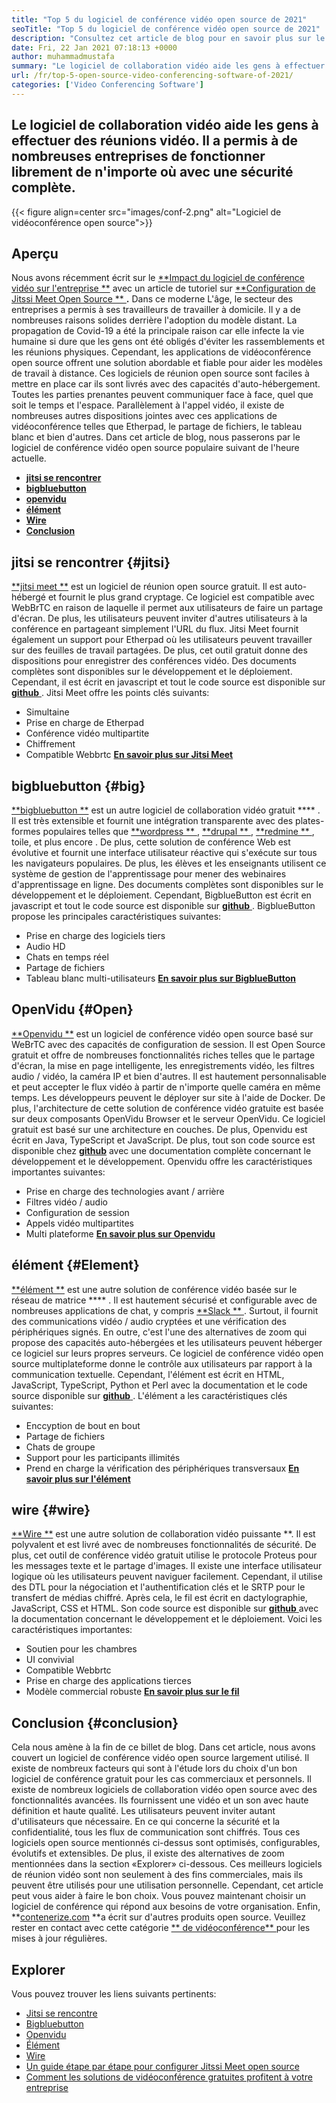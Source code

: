 ```yaml
---
title: "Top 5 du logiciel de conférence vidéo open source de 2021" 
seoTitle: "Top 5 du logiciel de conférence vidéo open source de 2021" 
description: "Consultez cet article de blog pour en savoir plus sur le meilleur logiciel de vidéoconférence open source, qui comprend Jitssi Meet, BigblueButton, Openvidu, Element et Wire." 
date: Fri, 22 Jan 2021 07:18:13 +0000
author: muhammadmustafa
summary: "Le logiciel de collaboration vidéo aide les gens à effectuer des réunions vidéo. Il a permis à de nombreuses entreprises de fonctionner librement de n'importe où avec une sécurité complète." 
url: /fr/top-5-open-source-video-conferencing-software-of-2021/
categories: ['Video Conferencing Software']
---
```


## Le logiciel de collaboration vidéo aide les gens à effectuer des réunions vidéo. Il a permis à de nombreuses entreprises de fonctionner librement de n'importe où avec une sécurité complète.

{{< figure align=center src="images/conf-2.png" alt="Logiciel de vidéoconférence open source">}}


## Aperçu
Nous avons récemment écrit sur le [**Impact du logiciel de conférence vidéo sur l'entreprise **][1] avec un article de tutoriel sur [ **Configuration de Jitssi Meet Open Source ** ][2] **.**  Dans ce moderne L'âge, le secteur des entreprises a permis à ses travailleurs de travailler à domicile. Il y a de nombreuses raisons solides derrière l'adoption du modèle distant. La propagation de Covid-19 a été la principale raison car elle infecte la vie humaine si dure que les gens ont été obligés d'éviter les rassemblements et les réunions physiques. Cependant, les applications de vidéoconférence open source offrent une solution abordable et fiable pour aider les modèles de travail à distance.
Ces logiciels de réunion open source sont faciles à mettre en place car ils sont livrés avec des capacités d'auto-hébergement. Toutes les parties prenantes peuvent communiquer face à face, quel que soit le temps et l'espace. Parallèlement à l'appel vidéo, il existe de nombreuses autres dispositions jointes avec ces applications de vidéoconférence telles que Etherpad, le partage de fichiers, le tableau blanc et bien d'autres. Dans cet article de blog, nous passerons par le logiciel de conférence vidéo open source populaire suivant de l'heure actuelle.
  * [**jitsi se rencontrer** ][3]
  * **[bigbluebutton][4]** 
  * **[openvidu][5]** 
  * **[élément][6]** 
  * [**Wire** ][7]
  * **[Conclusion][8]** 

## jitsi se rencontrer   {#jitsi}
[**jitsi meet **][9] est un logiciel de réunion open source gratuit. Il est auto-hébergé et fournit le plus grand cryptage. Ce logiciel est compatible avec WebBrTC en raison de laquelle il permet aux utilisateurs de faire un partage d'écran. De plus, les utilisateurs peuvent inviter d'autres utilisateurs à la conférence en partageant simplement l'URL du flux. Jitsi Meet fournit également un support pour Etherpad où les utilisateurs peuvent travailler sur des feuilles de travail partagées. De plus, cet outil gratuit donne des dispositions pour enregistrer des conférences vidéo. Des documents complètes sont disponibles sur le développement et le déploiement. Cependant, il est écrit en javascript et tout le code source est disponible sur [ **github**  ][10].
Jitsi Meet offre les points clés suivants:
  * Simultaine
  * Prise en charge de Etherpad
  * Conférence vidéo multipartite
  * Chiffrement
  * Compatible Webbrtc
[**En savoir plus sur Jitsi Meet** ][11]

## bigbluebutton   {#big}
[**bigbluebutton **][12] est un autre logiciel de collaboration vidéo gratuit  **** . Il est très extensible et fournit une intégration transparente avec des plates-formes populaires telles que [ **wordpress ** ][13], [ **drupal ** ][14], [ **redmine ** ][15], toile, et plus encore . De plus, cette solution de conférence Web est évolutive et fournit une interface utilisateur réactive qui s'exécute sur tous les navigateurs populaires. De plus, les élèves et les enseignants utilisent ce système de gestion de l'apprentissage pour mener des webinaires d'apprentissage en ligne. Des documents complètes sont disponibles sur le développement et le déploiement. Cependant, BigblueButton est écrit en javascript et tout le code source est disponible sur [ **github**  ][16].
BigblueButton propose les principales caractéristiques suivantes:
  * Prise en charge des logiciels tiers
  * Audio HD
  * Chats en temps réel
  * Partage de fichiers
  * Tableau blanc multi-utilisateurs
[**En savoir plus sur BigblueButton** ][17]

## OpenVidu   {#Open}
[**Openvidu **][18] est un logiciel de conférence vidéo open source basé sur WeBrTC avec des capacités de configuration de session. Il est Open Source gratuit et offre de nombreuses fonctionnalités riches telles que le partage d'écran, la mise en page intelligente, les enregistrements vidéo, les filtres audio / vidéo, la caméra IP et bien d'autres. Il est hautement personnalisable et peut accepter le flux vidéo à partir de n'importe quelle caméra en même temps. Les développeurs peuvent le déployer sur site à l'aide de Docker. De plus, l'architecture de cette solution de conférence vidéo gratuite est basée sur deux composants OpenVidu Browser et le serveur OpenVidu. Ce logiciel gratuit est basé sur une architecture en couches. De plus, Openvidu est écrit en Java, TypeScript et JavaScript. De plus, tout son code source est disponible chez  **[github][19]**   avec une documentation complète concernant le développement et le développement.
Openvidu offre les caractéristiques importantes suivantes:
  * Prise en charge des technologies avant / arrière
  * Filtres vidéo / audio
  * Configuration de session
  * Appels vidéo multipartites
  * Multi plateforme
[**En savoir plus sur Openvidu** ][18]

## élément   {#Element}
[**élément **][20] est une autre solution de conférence vidéo basée sur le réseau de matrice  **** . Il est hautement sécurisé et configurable avec de nombreuses applications de chat, y compris [ **Slack ** ][21]. Surtout, il fournit des communications vidéo / audio cryptées et une vérification des périphériques signés. En outre, c'est l'une des alternatives de zoom qui propose des capacités auto-hébergées et les utilisateurs peuvent héberger ce logiciel sur leurs propres serveurs. Ce logiciel de conférence vidéo open source multiplateforme donne le contrôle aux utilisateurs par rapport à la communication textuelle. Cependant, l'élément est écrit en HTML, JavaScript, TypeScript, Python et Perl avec la documentation et le code source disponible sur [ **github**  ][22].
L'élément a les caractéristiques clés suivantes:
  * Enccyption de bout en bout
  * Partage de fichiers
  * Chats de groupe
  * Support pour les participants illimités
  * Prend en charge la vérification des périphériques transversaux
[**En savoir plus sur l'élément** ][20]

## wire   {#wire}
[**Wire **][23] est une autre solution de collaboration vidéo puissante **. Il est polyvalent et est livré avec de nombreuses fonctionnalités de sécurité. De plus, cet outil de conférence vidéo gratuit utilise le protocole Proteus pour les messages texte et le partage d'images. Il existe une interface utilisateur logique où les utilisateurs peuvent naviguer facilement. Cependant, il utilise des DTL pour la négociation et l'authentification clés et le SRTP pour le transfert de médias chiffré. Après cela, le fil est écrit en dactylographie, JavaScript, CSS et HTML. Son code source est disponible sur [ **github**  ][24] avec la documentation concernant le développement et le déploiement.
Voici les caractéristiques importantes:
  * Soutien pour les chambres
  * UI convivial
  * Compatible Webbrtc
  * Prise en charge des applications tierces
  * Modèle commercial robuste
[**En savoir plus sur le fil** ][25]

## Conclusion   {#conclusion}
Cela nous amène à la fin de ce billet de blog. Dans cet article, nous avons couvert un logiciel de conférence vidéo open source largement utilisé. Il existe de nombreux facteurs qui sont à l'étude lors du choix d'un bon logiciel de conférence gratuit pour les cas commerciaux et personnels. Il existe de nombreux logiciels de collaboration vidéo open source avec des fonctionnalités avancées. Ils fournissent une vidéo et un son avec haute définition et haute qualité. Les utilisateurs peuvent inviter autant d'utilisateurs que nécessaire. En ce qui concerne la sécurité et la confidentialité, tous les flux de communication sont chiffrés. Tous ces logiciels open source mentionnés ci-dessus sont optimisés, configurables, évolutifs et extensibles.
De plus, il existe des alternatives de zoom mentionnées dans la section «Explorer» ci-dessous. Ces meilleurs logiciels de réunion vidéo sont non seulement à des fins commerciales, mais ils peuvent être utilisés pour une utilisation personnelle. Cependant, cet article peut vous aider à faire le bon choix. Vous pouvez maintenant choisir un logiciel de conférence qui répond aux besoins de votre organisation. Enfin, **[contenerize.com][26]  **a écrit sur d'autres produits open source. Veuillez rester en contact avec cette catégorie [**  de vidéoconférence** ][27] pour les mises à jour régulières.

## Explorer
Vous pouvez trouver les liens suivants pertinents:
  * [Jitsi se rencontre][9]
  * [Bigbluebutton][12]
  * [Openvidu][18]
  * [Élément][20]
  * [Wire][23]
  * [Un guide étape par étape pour configurer Jitssi Meet open source][2]
  * [Comment les solutions de vidéoconférence gratuites profitent à votre entreprise][28]

  
[1]: https://blog.containerize.com/video-conferencing-software/video-conferencing-apps-how-it-benefits-your-business/
[2]: https://blog.containerize.com/video-conferencing-software/how-to-set-up-open-source-jitsi-meet/
[3]: #jitsi
[4]: #big
[5]: #open
[6]: #element
[7]: #wire
[8]: #Conclusion
[9]: https://products.containerize.com/video-conferencing/jitsi
[10]: https://github.com/jitsi/jitsi-meet
[11]: https://jitsi.org/jitsi-meet/
[12]: https://products.containerize.com/video-conferencing/bigbluebutton
[13]: https://products.containerize.com/blogging/wordpress
[14]: https://products.containerize.com/content-management/drupal
[15]: https://products.containerize.com/project-management/redmine
[16]: https://github.com/bigbluebutton/bigbluebutton
[17]: https://bigbluebutton.org/
[18]: https://products.containerize.com/video-conferencing/openvidu
[19]: https://github.com/OpenVidu/openvidu
[20]: https://products.containerize.com/video-conferencing/element
[21]: https://slack.com/intl/en-pk/
[22]: https://github.com/vector-im/element-web
[23]: https://products.containerize.com/video-conferencing/wire
[24]: https://github.com/wireapp/wire-webapp
[25]: https://app.wire.com/
[26]: https://www.containerize.com/
[27]: https://products.containerize.com/video-conferencing/
[28]: https://blog.containerize.com/
